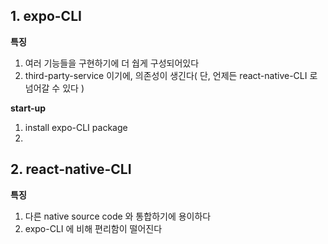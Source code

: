 ## 1. expo-CLI
   
**특징**   
1. 여러 기능들을 구현하기에 더 쉅게 구성되어있다   
2. third-party-service 이기에, 의존성이 생긴다( 단, 언제든 react-native-CLI 로 넘어갈 수 있다 )   
   
**start-up**   
   
1. install expo-CLI package   
2. 
   
## 2. react-native-CLI   
   
**특징**   
1. 다른 native source code 와 통합하기에 용이하다   
2. expo-CLI 에 비해 편리함이 떨어진다